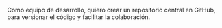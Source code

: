 Como equipo de desarrollo, quiero crear un repositorio central en GitHub, para versionar el código y facilitar la colaboración.

